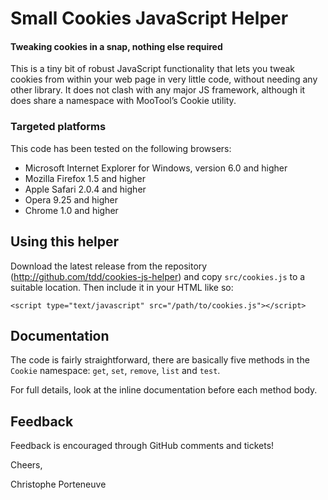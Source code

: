 Small Cookies JavaScript Helper
===============================

#### Tweaking cookies in a snap, nothing else required ####

This is a tiny bit of robust JavaScript functionality that lets you tweak cookies
from within your web page in very little code, without needing any other library.
It does not clash with any major JS framework, although it does share a namespace
with MooTool’s Cookie utility.

### Targeted platforms ###

This code has been tested on the following browsers:

* Microsoft Internet Explorer for Windows, version 6.0 and higher
* Mozilla Firefox 1.5 and higher
* Apple Safari 2.0.4 and higher
* Opera 9.25 and higher
* Chrome 1.0 and higher

Using this helper
-----------------

Download the latest release from the repository (<http://github.com/tdd/cookies-js-helper>)
and copy `src/cookies.js` to a suitable location. Then include it in your HTML like so:

    <script type="text/javascript" src="/path/to/cookies.js"></script>

Documentation
-------------

The code is fairly straightforward, there are basically five methods in the `Cookie`
namespace: `get`, `set`, `remove`, `list` and `test`.

For full details, look at the inline documentation before each method body.

Feedback
--------

Feedback is encouraged through GitHub comments and tickets!

Cheers,

Christophe Porteneuve